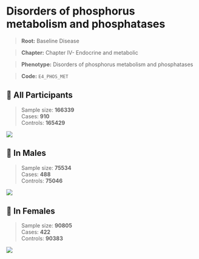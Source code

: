 # Disorders of phosphorus metabolism and phosphatases

> **Root:** Baseline Disease  

> **Chapter:** Chapter IV- Endocrine and metabolic  

> **Phenotype:** Disorders of phosphorus metabolism and phosphatases  

> **Code:** `E4_PHOS_MET`

## 🧪 All Participants  
> Sample size: **166339**  
> Cases: **910**  
> Controls: **165429**
<img src="/Disease/Figures/ALL/Incidence/E4_PHOS_MET.png"/>
<CsvTable src="/Disease_Data/ALL/Incidence/COX_E4_PHOS_MET.csv" label="🔍 View full results" />

## 👨 In Males  
> Sample size: **75534**  
> Cases: **488**  
> Controls: **75046**
<img src="/Disease/Figures/Male/Incidence/E4_PHOS_MET.png"/>
<CsvTable src="/Disease_Data/Male/Incidence/COX_E4_PHOS_MET.csv" label="🔍 View full results" />

## 👩 In Females  
> Sample size: **90805**  
> Cases: **422**  
> Controls: **90383**
<img src="/Disease/Figures/Female/Incidence/E4_PHOS_MET.png"/>
<CsvTable src="/Disease_Data/Female/Incidence/COX_E4_PHOS_MET.csv" label="🔍 View full results" />

